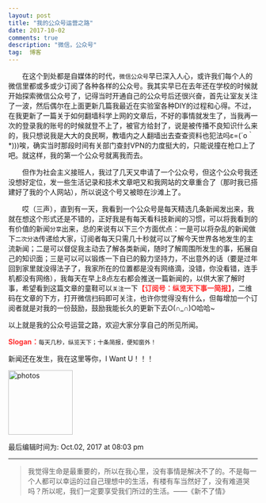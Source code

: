 ```yaml
---
layout: post
title: "我的公众号运营之路"
date: 2017-10-02
comments: true 
description: "微信，公众号"
tag:  博客
---   
```



　　在这个到处都是自媒体的时代，`微信公众号`早已深入人心，或许我们每个人的微信里都或多或少订阅了各种各样的公众号。我其实早已在去年还在学校的时候就开始探索微信公众号了，记得当时开通自己的公众号后还很兴奋，首先让室友关注了一波，然后偶尔在上面更新几篇我最近在实验室各种DIY的过程和心得。不过，在我更新了一篇关于如何翻墙科学上网的文章后，不好的事情就发生了，当我再一次的登录我的账号的时候就登不上了，被官方给封了，说是被传播不良知识什么来的，我只想说我是大大的良民啊，教墙内之人翻墙出去查查资料也犯法吗ε=(´ο｀*)))唉，确实当时那段时间有关部门查封VPN的力度挺大的，只能说撞在枪口上了吧。就这样，我的第一个公众号就离我而去。     

　　但作为社会主义接班人，我过了几天又申请了一个公众号，但这个公众号我还没想好定位，发一些生活记录和技术文章吧又和我网站的文章重合了（那时我已搭建好了我的个人网站），所以说这个号又被晾在沙滩上了。  

　　哎（三声），直到有一天，我看到一个公众号是每天精选几条新闻发出来，我就在想这个形式还是不错的，正好我是有每天看科技新闻的习惯，可以将我看到的有价值的新闻`分享`出来，总的来说有以下三个方面优点：一是可以将杂乱的新闻做下`二次分选`传递给大家，订阅者每天只需几十秒就可以了解今天世界各地发生的主流新闻；二是可以督促我主动去了解各类新闻，随时了解周围所发生的事，拓展自己的知识面；三是可以可以锻炼一下自已的毅力坚持力，不出意外的话（要是过年回到家里就没得法子了，我家所在的位置都是没有网络滴，没错，你没看错，连手机都没有网络），我每天在早上8点左右都会推送一篇新闻的，以供大家了解时事，希望看到这篇文章的童鞋可以`关注`一下<strong style="color: #FF2D2D">【订阅号：纵览天下事一简报】</strong>，二维码在文章的下方，打开微信扫码即可关注，也许你觉得没有什么，但每增加一个订阅者就是对我的一份鼓励，鼓励我能长久的更新下去O(∩_∩)O哈哈~      

以上就是我的公众号运营之路，欢迎大家分享自己的所见所闻。           

<strong style="color: #FF2D2D">Slogan：</strong>`每天几秒，纵览天下；十条简报，便知窗外！`     

新闻还在发生，我在这里等你，I   Want  U！！！         

<img src="http://omjh2j5h3.bkt.clouddn.com/kanggzh.jpg" width="130" height="130" alt="photos"/>

最后编辑时间为: Oct.02, 2017 at 08:03 pm          

----------
>  我觉得生命是最重要的，所以在我心里，没有事情是解决不了的。不是每一个人都可以幸运的过自己理想中的生活，有楼有车当然好了，没有难道哭吗？所以呢，我们一定要享受我们所过的生活。——《新不了情》
<br>

　



